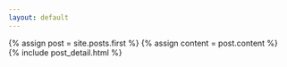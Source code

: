 ```yaml
---
layout: default
---
```


  {% assign post = site.posts.first %}
  {% assign content = post.content %}
  {% include post_detail.html %}
